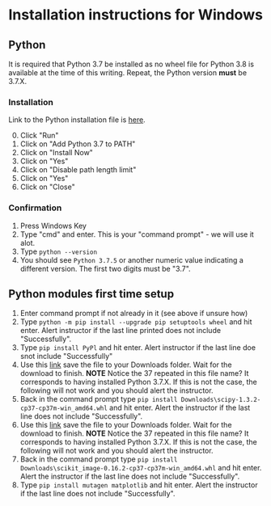 # Installation instructions for Windows

## Python

It is required that Python 3.7 be installed as no wheel file for Python 3.8 is available at the time of this writing. Repeat, the Python version **must** be 3.7.X.

### Installation

Link to the Python installation file is [here](https://www.python.org/ftp/python/3.7.5/python-3.7.5-amd64.exe).

0. Click "Run"
1. Click on "Add Python 3.7 to PATH"
2. Click on "Install Now"
3. Click on "Yes"
4. Click on "Disable path length limit"
5. Click on "Yes"
6. Click on "Close"

### Confirmation

1. Press Windows Key
2. Type "cmd" and enter. This is your "command prompt" - we will use it alot.
3. Type `python --version`
4. You should see `Python 3.7.5` or another numeric value indicating a different version. The first two digits must be "3.7".

## Python modules first time setup

1. Enter command prompt if not already in it (see above if unsure how)
2. Type `python -m pip install --upgrade pip setuptools wheel` and hit enter. Alert instructor if the last line printed does not include "Successfully".
3. Type `pip install PyPl` and hit enter. Alert instructor if the last line doe snot include "Successfully"
4. Use this [link](https://files.pythonhosted.org/packages/55/89/5a66a6be1720b823111d603abc975803a403f294e77fc8862fdafea4e005/scipy-1.3.2-cp37-cp37m-win_amd64.whl) save the file to your Downloads folder. Wait for the download to finish. **NOTE** Notice the 37 repeated in this file name? It corresponds to having installed Python 3.7.X. If this is not the case, the following will not work and you should alert the instructor.
5. Back in the command prompt type `pip install Downloads\scipy-1.3.2-cp37-cp37m-win_amd64.whl` and hit enter. Alert the instructor if the last line does not include "Successfully".
6. Use this [link](https://files.pythonhosted.org/packages/cb/5a/abd74bd5ce791e2ab0b6fd88b144c42dbc88b3b1d963147417d0e163684b/scikit_image-0.16.2-cp37-cp37m-win_amd64.whl) save the file to your Downloads folder. Wait for the download to finish. **NOTE** Notice the 37 repeated in this file name? It corresponds to having installed Python 3.7.X. If this is not the case, the following will not work and you should alert the instructor.
7. Back in the command prompt type `pip install Downloads\scikit_image-0.16.2-cp37-cp37m-win_amd64.whl` and hit enter. Alert the instructor if the last line does not include "Successfully".
8. Type `pip install mutagen matplotlib` and hit enter. Alert the instructor if the last line does not include "Successfully".
